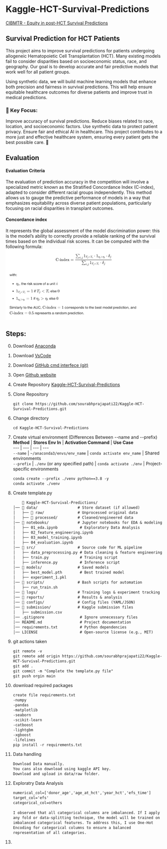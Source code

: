 # Kaggle-HCT-Survival-Predictions
[CIBMTR - Equity in post-HCT Survival Predictions](https://www.kaggle.com/competitions/equity-post-HCT-survival-predictions/)


## Survival Prediction for HCT Patients

This project aims to improve survival predictions for patients undergoing allogeneic Hematopoietic Cell Transplantation (HCT). Many existing models fail to consider disparities based on socioeconomic status, race, and geography. Our goal is to develop accurate and fair predictive models that work well for all patient groups.

Using synthetic data, we will build machine learning models that enhance both precision and fairness in survival predictions. This will help ensure equitable healthcare outcomes for diverse patients and improve trust in medical predictions.

### 🚀 Key Focus:

Improve accuracy of survival predictions.
Reduce biases related to race, location, and socioeconomic factors.
Use synthetic data to protect patient privacy.
Ensure fair and ethical AI in healthcare.
This project contributes to a more just and effective healthcare system, ensuring every patient gets the best possible care. 💙



## Evaluation
#### Evaluation Criteria
The evaluation of prediction accuracy in the competition will involve a specialized metric known as the Stratified Concordance Index (C-index), adapted to consider different racial groups independently. This method allows us to gauge the predictive performance of models in a way that emphasizes equitability across diverse patient populations, particularly focusing on racial disparities in transplant outcomes.

#### Concordance index
It represents the global assessment of the model discrimination power: this is the model’s ability to correctly provide a reliable ranking of the survival times based on the individual risk scores. It can be computed with the following formula:
![alt text](image.png)




## Steps:
0. Download [Anaconda](https://www.anaconda.com/download)
1. Download [VsCode](https://code.visualstudio.com/download)
2. Download [GitHub cmd interfece (git)](https://git-scm.com/downloads)
3. Open [Github website](https://github.com/)
4. Create Repository [Kaggle-HCT-Survival-Predictions](https://github.com/sourabhprajapati22/Kaggle-HCT-Survival-Predictions)
5. Clone Repository
    ```
    git clone https://github.com/sourabhprajapati22/Kaggle-HCT-Survival-Predictions.git
    ```
6. Change directory
    ```
    cd Kaggle-HCT-Survival-Predictions
    ```
7. Create virtual environment (Differences Between --name and --prefix)
    **Method** | **Stores Env In** | **Activation Command** | **Use Case**  
    --- | --- | --- | ---  
    `--name` | `~/anaconda3/envs/env_name` | `conda activate env_name` | Shared environments  
    `--prefix` | `./env` (or any specified path) | `conda activate ./env` | Project-specific environments  

    ```
    conda create --prefix ./venv python==3.8 -y
    conda activate ./venv
    ```

8. Create template.py
    ```
        📂 Kaggle-HCT-Survival-Predictions/
    │── 📂 data/                  # Store dataset (if allowed)
    │   ├── 📂 raw/               # Unprocessed original data
    │   ├── 📂 processed/         # Cleaned/engineered data
    │── 📂 notebooks/             # Jupyter notebooks for EDA & modeling
    │   ├── 01_eda.ipynb          # Exploratory Data Analysis
    │   ├── 02_feature_engineering.ipynb
    │   ├── 03_model_training.ipynb
    │   ├── 04_evaluation.ipynb
    │── 📂 src/                   # Source code for ML pipeline
    │   ├── data_preprocessing.py # Data cleaning & feature engineering
    │   ├── train.py              # Training script
    │   ├── inference.py          # Inference script
    │── 📂 models/                # Saved models
    │   ├── best_model.pth        # Best trained model
    │   ├── experiment_1.pkl
    │── 📂 scripts/               # Bash scripts for automation
    │   ├── run_train.sh
    │── 📂 logs/                  # Training logs & experiment tracking
    │── 📂 reports/               # Results & analysis
    │── 📂 configs/               # Config files (YAML/JSON)
    │── 📂 submission/            # Kaggle submission files
    │   ├── submission.csv
    │── .gitignore                # Ignore unnecessary files
    │── README.md                 # Project documentation
    │── requirements.txt          # Python dependencies
    │── LICENSE                   # Open-source license (e.g., MIT)
    ```

9. git actions taken
    ```
    git remote -v
    git remote add origin https://github.com/sourabhprajapati22/Kaggle-HCT-Survival-Predictions.git
    git add .
    git commit -m "Complete the template.py file"
    git push orgin main
    ```
11. download required packages
    ```
    create file requirements.txt
    -numpy
    -pandas
    -matplotlib
    -seaborn
    -scikit-learn
    -catboost
    -lightgbm
    -xgboost
    -lifelines
    pip install -r requirements.txt
    ```
10. Data handling
    ```
    Download Data manually.
    You cans also download using kaggle API key.
    Download and upload in data/raw folder.
    ```
12. Exploratry Data Analysis
    ```
    numerical_col=['donor_age','age_at_hct','year_hct','efs_time']
    target_col='efs'
    categorical_col=others

    I observed that all categorical columns are imbalanced. If I apply any fold or data-splitting technique, the model will be trained on imbalanced categorical features. To address this, I use One-Hot Encoding for categorical columns to ensure a balanced representation of all categories.

    ```
13. 